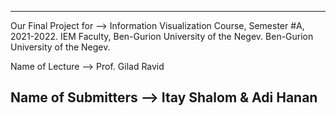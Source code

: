 ---------------------------------------------------------------------------------------------
Our Final Project for       -->       Information Visualization Course, 
                                      Semester #A, 2021-2022.
                                      IEM Faculty, Ben-Gurion University of the Negev. 
			                                Ben-Gurion University of the Negev.


Name of Lecture             -->       Prof. Gilad Ravid


Name of Submitters          -->       Itay Shalom & Adi Hanan 
---------------------------------------------------------------------------------------------

